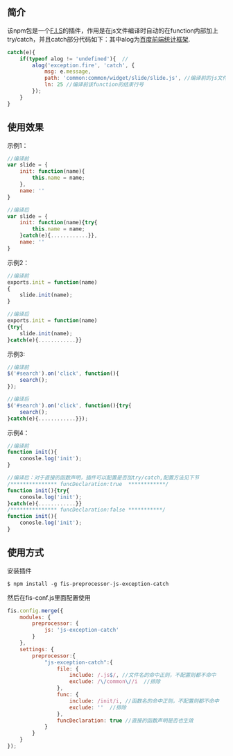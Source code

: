 ## 简介

该npm包是一个[F.I.S](http://fis.baidu.com)的插件，作用是在js文件编译时自动的在function内部加上try/catch，并且catch部分代码如下：其中alog为[百度前端统计框架](https://github.com/fex-team/alog).
    
```javascript 
catch(e){
    if(typeof alog != 'undefined'){  //
        alog('exception.fire', 'catch', {
            msg: e.message,
            path: 'common:common/widget/slide/slide.js', //编译前的js文件路径
            ln: 25 //编译前该function的结束行号
        });
    }
}
```

## 使用效果

示例1：

```javascript    
//编译前
var slide = {
    init: function(name){
        this.name = name;
    },
    name: ''
}

//编译后
var slide = {
    init: function(name){try{
        this.name = name;
    }catch(e){............}},
    name: ''
}
```

示例2：

```javascript 
//编译前
exports.init = function(name)
{
    slide.init(name);
}

//编译后
exports.init = function(name)
{try{
    slide.init(name);
}catch(e){............}}
```

示例3:

```javascript 
//编译前
$('#search').on('click', function(){
    search();
});

//编译后
$('#search').on('click', function(){try{
    search();
}catch(e){............}});
```

示例4：

```javascript     
//编译前
function init(){
    conosle.log('init');
}

//编译后：对于直接的函数声明，插件可以配置是否加try/catch,配置方法见下节
/*************** funcDeclaration:true  ************/
function init(){try{
    conosle.log('init');
}catch(e){............}}
/*************** funcDeclaration:false ***********/
function init(){
    conosle.log('init');
}
```

## 使用方式

安装插件

```console
$ npm install -g fis-preprocessor-js-exception-catch
```
然后在fis-conf.js里面配置使用

```javascript
fis.config.merge({
    modules: {
        preprocessor: {
            js: 'js-exception-catch'
        }
    },
    settings: {
        preprocessor:{
            "js-exception-catch":{
                file: {
                    include: /.js$/, //文件名的命中正则，不配置则都不命中
                    exclude: /\/common\//i  //排除
                },
                func: {
                    include: /init/i, //函数名的命中正则，不配置则都不命中
                    exclude: ''  //排除
                },
                funcDeclaration: true //直接的函数声明是否也生效
            }
        }
    }
});
```